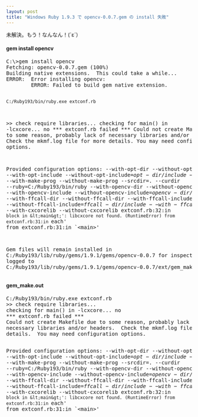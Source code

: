 ```yaml
---
layout: post
title: "Windows Ruby 1.9.3 で opencv-0.0.7.gem の install 失敗"
---
```

未解決。もう！なんなん！(`ε´）
<!--more-->
<h4>gem install opencv</h4>
<pre class="lang:default highlight:0 decode:true " title="cmd.exe" >C:\&gt;gem install opencv
Fetching: opencv-0.0.7.gem (100%)
Building native extensions.  This could take a while...
ERROR:  Error installing opencv:
        ERROR: Failed to build gem native extension.

    C:/Ruby193/bin/ruby.exe extconf.rb
&gt;&gt; check require libraries...
checking for main() in -lcxcore... no
*** extconf.rb failed ***
Could not create Makefile due to some reason, probably lack of
necessary libraries and/or headers.  Check the mkmf.log file for more
details.  You may need configuration options.

Provided configuration options:
        --with-opt-dir
        --without-opt-dir
        --with-opt-include
        --without-opt-include=${opt-dir}/include
        --with-opt-lib
        --without-opt-lib=${opt-dir}/lib
        --with-make-prog
        --without-make-prog
        --srcdir=.
        --curdir
        --ruby=C:/Ruby193/bin/ruby
        --with-opencv-dir
        --without-opencv-dir
        --with-opencv-include
        --without-opencv-include=${opencv-dir}/include
        --with-opencv-lib
        --without-opencv-lib=${opencv-dir}/lib
        --with-ffcall-dir
        --without-ffcall-dir
        --with-ffcall-include
        --without-ffcall-include=${ffcall-dir}/include
        --with-ffcall-lib
        --without-ffcall-lib=${ffcall-dir}/lib
        --with-cxcorelib
        --without-cxcorelib
extconf.rb:32:in `block in &lt;main&gt;': libcxcore not found. (RuntimeError)
        from extconf.rb:31:in `each'
        from extconf.rb:31:in `&lt;main&gt;'


Gem files will remain installed in C:/Ruby193/lib/ruby/gems/1.9.1/gems/opencv-0.0.7 for inspection.
Results logged to C:/Ruby193/lib/ruby/gems/1.9.1/gems/opencv-0.0.7/ext/gem_make.out
</pre> 

 
<h4>gem_make.out</h4>
<pre class="lang:default highlight:0 decode:true " title="gem_make.out" >C:/Ruby193/bin/ruby.exe extconf.rb
&gt;&gt; check require libraries...
checking for main() in -lcxcore... no
*** extconf.rb failed ***
Could not create Makefile due to some reason, probably lack of
necessary libraries and/or headers.  Check the mkmf.log file for more
details.  You may need configuration options.

Provided configuration options:
  --with-opt-dir
  --without-opt-dir
  --with-opt-include
  --without-opt-include=${opt-dir}/include
  --with-opt-lib
  --without-opt-lib=${opt-dir}/lib
  --with-make-prog
  --without-make-prog
  --srcdir=.
  --curdir
  --ruby=C:/Ruby193/bin/ruby
  --with-opencv-dir
  --without-opencv-dir
  --with-opencv-include
  --without-opencv-include=${opencv-dir}/include
  --with-opencv-lib
  --without-opencv-lib=${opencv-dir}/lib
  --with-ffcall-dir
  --without-ffcall-dir
  --with-ffcall-include
  --without-ffcall-include=${ffcall-dir}/include
  --with-ffcall-lib
  --without-ffcall-lib=${ffcall-dir}/lib
  --with-cxcorelib
  --without-cxcorelib
extconf.rb:32:in `block in &lt;main&gt;': libcxcore not found. (RuntimeError)
  from extconf.rb:31:in `each'
  from extconf.rb:31:in `&lt;main&gt;'
</pre> 

